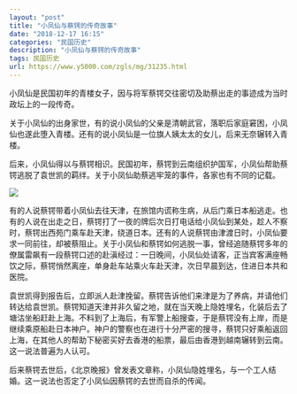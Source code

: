 ```yaml
---
layout: "post"
title: "小凤仙与蔡锷的传奇故事"
date: "2018-12-17 16:15"
categories: "民国历史"
description: "小凤仙与蔡锷的传奇故事"
tags: 民国历史
url: https://www.y5000.com/zgls/mg/31235.html
---
```






小凤仙是民国初年的青楼女子，因与将军蔡锷交往密切及助蔡出走的事迹成为当时政坛上的一段传奇。

关于小凤仙的出身家世，有的说小凤仙的父亲是清朝武官，落职后家庭窘困，小凤仙也遂此堕入青楼。还有的说小凤仙是一位旗人姨太太的女儿，后来无奈辗转入青楼。

后来，小凤仙得以与蔡锷相识。民国初年，蔡锷到云南组织护国军，小凤仙帮助蔡锷逃脱了袁世凯的羁绊。关于小凤仙助蔡逃牢笼的事件，各家也有不同的记载。

![](https://img.y5000.com/uploads/allimg/180703/8-1PF31G04BS.jpg)

有的人说蔡锷带着小凤仙去往天津，在旅馆内谎称生病，从后门乘日本船逃走。也有的人说在出走之日，蔡锷打了一夜的牌后次日打电话给小凤仙到某处，趁人不察时，蔡锷出西苑门乘车赴天津，绕道日本。还有的人说蔡锷由津渡日时，小凤仙要求一同前往，却被蔡阻止。关于小凤仙和蔡锷如何逃脱一事，曾经追随蔡锷多年的僚属雷飙有一段蔡锷口述的赴滇经过：一日晚间，小凤仙处请客，正当宾客满座畅饮之际，蔡锷悄然离座，单身赴车站乘火车赴天津，次日早晨到达，住进日本共和医院。

袁世凯得到报告后，立即派人赴津挽留。蔡锷告诉他们来津是为了养病，并请他们转达给袁世凯。蔡锷知道天津并非久留之地，就在当天晚上隐姓埋名，化装后去了塘沽坐船赶赴上海。不料到了上海后，有军警上船搜查，于是蔡锷没有上岸，而是继续乘原船赴日本神户。神户的警察也在进行十分严密的搜寻，蔡锷只好乘船返回上海，在其他人的帮助下秘密买好去香港的船票，最后由香港到越南辗转到云南。这一说法普遍为人认可。

后来蔡锷去世后，《北京晚报》曾发表文章称，小凤仙隐姓埋名，与一个工人结婚。这一说法也否定了小凤仙因蔡锷的去世而自杀的传闻。
